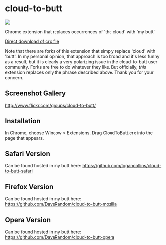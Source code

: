 cloud-to-butt
=============

![](logo.png)

Chrome extension that replaces occurrences of 'the cloud' with 'my butt'

[Direct download of crx file](https://github.com/panicsteve/cloud-to-butt/blob/master/CloudToButt.crx?raw=true)

Note that there are forks of this extension that simply replace 'cloud' with 'butt'.
In my personal opinion, that approach is too broad and it's less funny as a result, but it is clearly a very
polarizing issue in the cloud-to-butt user community.  Forks are free to do whatever they like.  But officially, _this_ extension replaces only the phrase described above. Thank you for your concern.

Screenshot Gallery
------------------

http://www.flickr.com/groups/cloud-to-butt/

Installation
------------

In Chrome, choose Window > Extensions.  Drag CloudToButt.crx into the page that appears.

Safari Version
--------------

Can be found hosted in my butt here: https://github.com/logancollins/cloud-to-butt-safari

Firefox Version
---------------

Can be found hosted in my butt here: https://github.com/DaveRandom/cloud-to-butt-mozilla


Opera Version
---------------

Can be found hosted in my butt here: https://github.com/DaveRandom/cloud-to-butt-opera
